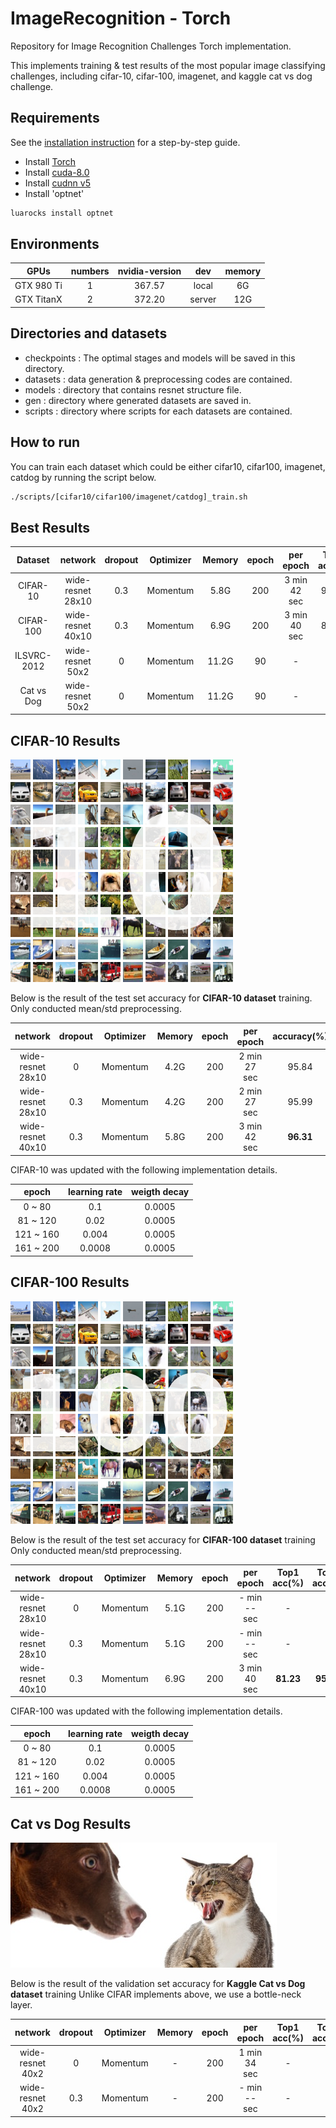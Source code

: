 # ImageRecognition - Torch
Repository for Image Recognition Challenges
Torch implementation.

This implements training & test results of the most popular image classifying challenges, including cifar-10, cifar-100, imagenet, and kaggle cat vs dog challenge.

## Requirements
See the [installation instruction](installation.md) for a step-by-step guide.
- Install [Torch](http://torch.ch/docs/getting-started.html)
- Install [cuda-8.0](https://developer.nvidia.com/cuda-downloads)
- Install [cudnn v5](https://developer.nvidia.com/cudnn)
- Install 'optnet'
```bash
luarocks install optnet
```

## Environments
| GPUs         | numbers | nvidia-version | dev    | memory |
|:------------:|:-------:|:--------------:|:------:|:------:|
| GTX 980 Ti   | 1       | 367.57         | local  |   6G   |
| GTX TitanX   | 2       | 372.20         | server |   12G  |

## Directories and datasets
- checkpoints : The optimal stages and models will be saved in this directory.
- datasets : data generation & preprocessing codes are contained.
- models : directory that contains resnet structure file.
- gen : directory where generated datasets are saved in.
- scripts : directory where scripts for each datasets are contained.

## How to run
You can train each dataset which could be either cifar10, cifar100, imagenet, catdog by running the script below.
```bash
./scripts/[cifar10/cifar100/imagenet/catdog]_train.sh
```

## Best Results
|   Dataset   | network           | dropout | Optimizer| Memory | epoch | per epoch    | Top1 acc(%)|
|:-----------:|:-----------------:|:-------:|----------|:------:|:-----:|:------------:|:----------:|
| CIFAR-10    | wide-resnet 28x10 |   0.3   | Momentum |  5.8G  | 200   | 3 min 42 sec |    96.31   |
| CIFAR-100   | wide-resnet 40x10 |   0.3   | Momentum |  6.9G  | 200   | 3 min 40 sec |    81.23   |
| ILSVRC-2012 | wide-resnet 50x2  |    0    | Momentum |  11.2G |  90   |      -       |     -      |
| Cat vs Dog  | wide-resnet 50x2  |    0    | Momentum |  11.2G |  90   |      -       |     -      |

## CIFAR-10 Results

![alt tag](../GitImage/cifar10_image.png)

Below is the result of the test set accuracy for **CIFAR-10 dataset** training.
Only conducted mean/std preprocessing.

| network           | dropout | Optimizer| Memory | epoch | per epoch    | accuracy(%) |
|:-----------------:|:-------:|----------|:------:|:-----:|:------------:|:-----------:|
| wide-resnet 28x10 |    0    | Momentum |  4.2G  | 200   | 2 min 27 sec |    95.84    |
| wide-resnet 28x10 |   0.3   | Momentum |  4.2G  | 200   | 2 min 27 sec |    95.99    |
| wide-resnet 40x10 |   0.3   | Momentum |  5.8G  | 200   | 3 min 42 sec | **96.31**   |

CIFAR-10 was updated with the following implementation details.

|   epoch   | learning rate |  weigth decay |
|:---------:|:-------------:|:-------------:|
|   0 ~ 80  |      0.1      |     0.0005    |
|  81 ~ 120 |      0.02     |     0.0005    |
| 121 ~ 160 |     0.004     |     0.0005    |
| 161 ~ 200 |     0.0008    |     0.0005    |



## CIFAR-100 Results

![alt tag](../GitImage/cifar100_image.png)

Below is the result of the test set accuracy for **CIFAR-100 dataset** training
Only conducted mean/std preprocessing.

| network           | dropout | Optimizer| Memory | epoch | per epoch    | Top1 acc(%)| Top5 acc(%) |
|:-----------------:|:-------:|----------|:------:|:-----:|:------------:|:----------:|:-----------:|
| wide-resnet 28x10 |    0    | Momentum |  5.1G  | 200   | - min -- sec |      -     |     -       |
| wide-resnet 28x10 |   0.3   | Momentum |  5.1G  | 200   | - min -- sec |      -     |     -       |
| wide-resnet 40x10 |   0.3   | Momentum |  6.9G  | 200   | 3 min 40 sec | **81.23**  |  **95.47**  |


CIFAR-100 was updated with the following implementation details.

|   epoch   | learning rate |  weigth decay |
|:---------:|:-------------:|:-------------:|
|   0 ~ 80  |      0.1      |     0.0005    |
|  81 ~ 120 |      0.02     |     0.0005    |
| 121 ~ 160 |     0.004     |     0.0005    |
| 161 ~ 200 |     0.0008    |     0.0005    |



## Cat vs Dog Results

![alt tag](../GitImage/catdog.png)

Below is the result of the validation set accuracy for **Kaggle Cat vs Dog dataset** training
Unlike CIFAR implements above, we use a bottle-neck layer.

| network           | dropout | Optimizer| Memory | epoch | per epoch    | Top1 acc(%)| Top5 acc(%) |
|:-----------------:|:-------:|----------|:------:|:-----:|:------------:|:----------:|:-----------:|
| wide-resnet 40x2  |    0    | Momentum |   -    | 200   | 1 min 34 sec |      -     |     -       |
| wide-resnet 40x2  |   0.3   | Momentum |   -    | 200   | - min -- sec |      -     |     -       |

